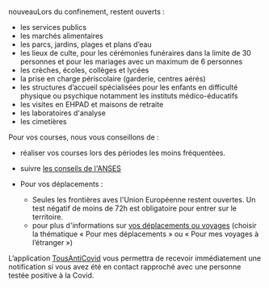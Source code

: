 <span class="nouveau">nouveau</span>Lors du confinement, restent ouverts :
* les services publics
* les marchés alimentaires
* les parcs, jardins, plages et plans d’eau
* les lieux de culte, pour les cérémonies funéraires dans la limite de 30 personnes et pour les mariages avec un maximum de 6 personnes
* les crèches, écoles, collèges et lycées
* la prise en charge périscolaire (garderie, centres aérés)
* les structures d’accueil spécialisées pour les enfants en difficulté physique ou psychique notamment les instituts médico-éducatifs
* les visites en EHPAD et maisons de retraite
* les laboratoires d'analyse
* les cimetières

Pour vos courses, nous vous conseillons de :
  * réaliser vos courses lors des périodes les moins fréquentées. 
  * suivre [les conseils de l'ANSES](https://www.anses.fr/fr/content/coronavirus-alimentation-courses-nettoyage-les-recommandations-de-l%E2%80%99anses)

* Pour vos déplacements :
  * Seules les frontières aves l'Union Européenne restent ouvertes. Un test négatif de moins de 72h est obligatoire pour entrer sur le territoire. 
  * pour plus d'informations sur [vos déplacements ou voyages](https://www.gouvernement.fr/info-coronavirus#questions__reponses) (choisir la thématique « Pour mes déplacements » ou « Pour mes voyages à l’étranger »)

L’application [TousAntiCovid](https://www.gouvernement.fr/info-coronavirus/tousanticovid) vous permettra de recevoir immédiatement une notification si vous avez été en contact rapproché avec une personne testée positive à la Covid.
